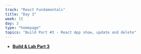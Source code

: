 ```yaml
---
track: "React Fundamentals"
title: "Day 3"
week: 15
day: 3
type: "homepage"
topics: "Build Part #3 - React App show, update and delete"
---
```


- [**Build & Lab Part 3**](/react-fundamentals/week-15/day-3/lecture/)

